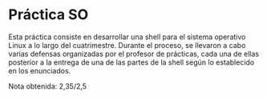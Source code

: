 # Práctica SO

Esta práctica consiste en desarrollar una shell para el sistema operativo Linux a lo largo del cuatrimestre. Durante el proceso, se llevaron a cabo varias defensas organizadas por el profesor de prácticas, cada una de ellas posterior a la entrega de una de las partes de la shell según lo establecido en los enunciados.

Nota obtenida: 2,35/2,5
